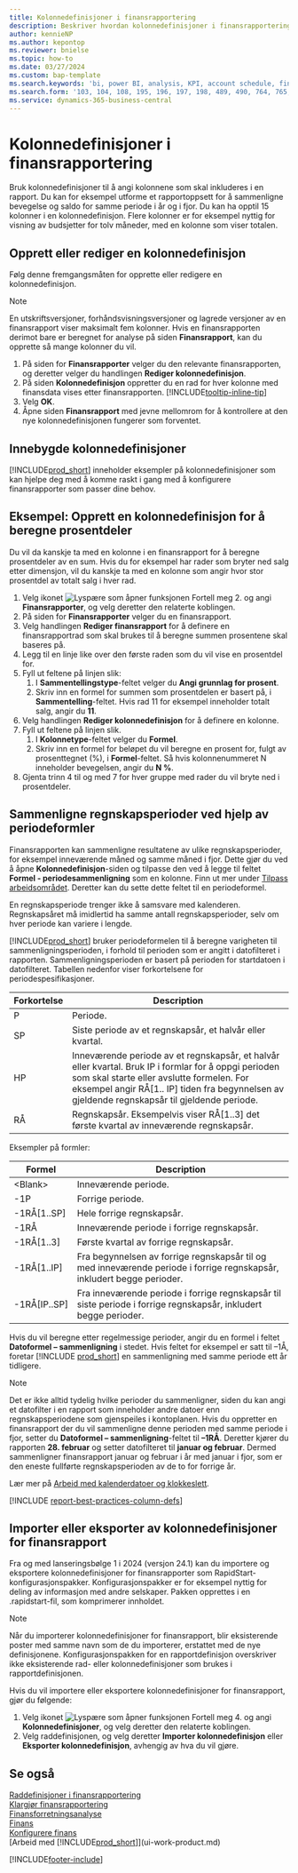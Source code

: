 ```yaml
---
title: Kolonnedefinisjoner i finansrapportering
description: Beskriver hvordan kolonnedefinisjoner i finansrapportering fungerer.
author: kennieNP
ms.author: kepontop
ms.reviewer: bnielse
ms.topic: how-to
ms.date: 03/27/2024
ms.custom: bap-template
ms.search.keywords: 'bi, power BI, analysis, KPI, account schedule, financial report'
ms.search.form: '103, 104, 108, 195, 196, 197, 198, 489, 490, 764, 765, 766'
ms.service: dynamics-365-business-central
---
```


# Kolonnedefinisjoner i finansrapportering

Bruk kolonnedefinisjoner til å angi kolonnene som skal inkluderes i en rapport. Du kan for eksempel utforme et rapportoppsett for å sammenligne bevegelse og saldo for samme periode i år og i fjor. Du kan ha opptil 15 kolonner i en kolonnedefinisjon. Flere kolonner er for eksempel nyttig for visning av budsjetter for tolv måneder, med en kolonne som viser totalen.

## Opprett eller rediger en kolonnedefinisjon

Følg denne fremgangsmåten for opprette eller redigere en kolonnedefinisjon.

> [!NOTE]
> En utskriftsversjoner, forhåndsvisningsversjoner og lagrede versjoner av en finansrapport viser maksimalt fem kolonner. Hvis en finansrapporten derimot bare er beregnet for analyse på siden **Finansrapport**, kan du opprette så mange kolonner du vil.

1. På siden for **Finansrapporter** velger du den relevante finansrapporten, og deretter velger du handlingen **Rediger kolonnedefinisjon**.
1. På siden **Kolonnedefinisjon** oppretter du en rad for hver kolonne med finansdata vises etter finansrapporten. [!INCLUDE[tooltip-inline-tip](includes/tooltip-inline-tip_md.md)]
1. Velg **OK**.
1. Åpne siden **Finansrapport** med jevne mellomrom for å kontrollere at den nye kolonnedefinisjonen fungerer som forventet.

## Innebygde kolonnedefinisjoner

[!INCLUDE[prod_short](includes/prod_short.md)] inneholder eksempler på kolonnedefinisjoner som kan hjelpe deg med å komme raskt i gang med å konfigurere finansrapporter som passer dine behov.

<!-- update this when we release the new templates in 24.1
| Column definition code | Description | How to use this column definition | 
| ------------------- | ----------- | ------------------------------ | 
| TBA 1 | TBA 1 | TBA 1 |
| TBA 2 | TBA 2 | TBA 2 |
| TBA 3 | TBA 3 | TBA 3 |
| TBA 4 | TBA 4 | TBA 4 |
-->

## Eksempel: Opprett en kolonnedefinisjon for å beregne prosentdeler

Du vil da kanskje ta med en kolonne i en finansrapport for å beregne prosentdeler av en sum. Hvis du for eksempel har rader som bryter ned salg etter dimensjon, vil du kanskje ta med en kolonne som angir hvor stor prosentdel av totalt salg i hver rad.

1. Velg ikonet ![Lyspære som åpner funksjonen Fortell meg 2.](media/ui-search/search_small.png "Fortell hva du vil gjøre") og angi **Finansrapporter**, og velg deretter den relaterte koblingen.
1. På siden for **Finansrapporter** velger du en finansrapport.  
1. Velg handlingen **Rediger finansrapport** for å definere en finansrapportrad som skal brukes til å beregne summen prosentene skal baseres på.  
1. Legg til en linje like over den første raden som du vil vise en prosentdel for.  
1. Fyll ut feltene på linjen slik: 
    1. I **Sammentellingstype**-feltet velger du **Angi grunnlag for prosent**. 
    1. Skriv inn en formel for summen som prosentdelen er basert på, i **Sammentelling**-feltet. Hvis rad 11 for eksempel inneholder totalt salg, angir du **11**.  
1. Velg handlingen **Rediger kolonnedefinisjon** for å definere en kolonne.  
1. Fyll ut feltene på linjen slik. 
    1. I **Kolonnetype**-feltet velger du **Formel**. 
    1. Skriv inn en formel for beløpet du vil beregne en prosent for, fulgt av prosenttegnet (%), i **Formel**-feltet. Så hvis kolonnenummeret N inneholder bevegelsen, angir du **N %**.  
1. Gjenta trinn 4 til og med 7 for hver gruppe med rader du vil bryte ned i prosentdeler.

## Sammenligne regnskapsperioder ved hjelp av periodeformler

Finansrapporten kan sammenligne resultatene av ulike regnskapsperioder, for eksempel inneværende måned og samme måned i fjor. Dette gjør du ved å åpne **Kolonnedefinisjon**-siden og tilpasse den ved å legge til feltet **Formel - periodesammenligning** som en kolonne. Finn ut mer under [Tilpass arbeidsområdet](ui-personalization-user.md). Deretter kan du sette dette feltet til en periodeformel.  

En regnskapsperiode trenger ikke å samsvare med kalenderen. Regnskapsåret må imidlertid ha samme antall regnskapsperioder, selv om hver periode kan variere i lengde.  

[!INCLUDE[prod_short](includes/prod_short.md)] bruker periodeformelen til å beregne varigheten til sammenligningsperioden, i forhold til perioden som er angitt i datofilteret i rapporten. Sammenligningsperioden er basert på perioden for startdatoen i datofilteret. Tabellen nedenfor viser forkortelsene for periodespesifikasjoner.

| Forkortelse | Description                                                                           |
| ------------ | ------------------------------------------------------------------------------------- |
| P            | Periode.                                                                                |
| SP           | Siste periode av et regnskapsår, et halvår eller kvartal.                                   |
| HP           | Inneværende periode av et regnskapsår, et halvår eller kvartal. Bruk IP i formlar for å oppgi perioden som skal starte eller avslutte formelen. For eksempel angir RÅ\[1.. IP\] tiden fra begynnelsen av gjeldende regnskapsår til gjeldende periode.|
| RÅ           | Regnskapsår. Eksempelvis viser RÅ\[1..3\] det første kvartal av inneværende regnskapsår. |

Eksempler på formler:

| Formel | Description |
|-----|-----|
| \<Blank\>       | Inneværende periode. |
| \-1P            | Forrige periode.            |
| \-1RÅ\[1..SP\]  | Hele forrige regnskapsår.                  |
| \-1RÅ           | Inneværende periode i forrige regnskapsår.       |
| \-1RÅ\[1..3\]   | Første kvartal av forrige regnskapsår.        |
| \-1RÅ\[1..IP\]  | Fra begynnelsen av forrige regnskapsår til og med inneværende periode i forrige regnskapsår, inkludert begge perioder. |
| \-1RÅ\[IP..SP\] | Fra inneværende periode i forrige regnskapsår til siste periode i forrige regnskapsår, inkludert begge perioder.   |

Hvis du vil beregne etter regelmessige perioder, angir du en formel i feltet **Datoformel – sammenligning** i stedet. Hvis feltet for eksempel er satt til –1Å, foretar [!INCLUDE [prod_short](includes/prod_short.md)] en sammenligning med samme periode ett år tidligere.

> [!NOTE]
> Det er ikke alltid tydelig hvilke perioder du sammenligner, siden du kan angi et datofilter i en rapport som inneholder andre datoer enn regnskapsperiodene som gjenspeiles i kontoplanen. Hvis du oppretter en finansrapport der du vil sammenligne denne perioden med samme periode i fjor, setter du **Datoformel – sammenligning**-feltet til **–1RÅ**. Deretter kjører du rapporten **28. februar** og setter datofilteret til **januar og februar**. Dermed sammenligner finansrapport januar og februar i år med januar i fjor, som er den eneste fullførte regnskapsperioden av de to for forrige år.  

Lær mer på [Arbeid med kalenderdatoer og klokkeslett](ui-enter-date-ranges.md).

[!INCLUDE [report-best-practices-column-defs](includes/report-best-practices-column-defs.md)]

## Importer eller eksporter av kolonnedefinisjoner for finansrapport

Fra og med lanseringsbølge 1 i 2024 (versjon 24.1) kan du importere og eksportere kolonnedefinisjoner for finansrapporter som RapidStart-konfigurasjonspakker. Konfigurasjonspakker er for eksempel nyttig for deling av informasjon med andre selskaper. Pakken opprettes i en .rapidstart-fil, som komprimerer innholdet.

> [!NOTE]
> Når du importerer kolonnedefinisjoner for finansrapport, blir eksisterende poster med samme navn som de du importerer, erstattet med de nye definisjonene. Konfigurasjonspakken for en rapportdefinisjon overskriver ikke eksisterende rad- eller kolonnedefinisjoner som brukes i rapportdefinisjonen.

Hvis du vil importere eller eksportere kolonnedefinisjoner for finansrapport, gjør du følgende:

1. Velg ikonet ![Lyspære som åpner funksjonen Fortell meg 4.](media/ui-search/search_small.png "Fortell hva du vil gjøre") og angi **Kolonnedefinisjoner**, og velg deretter den relaterte koblingen.
1. Velg raddefinisjonen, og velg deretter **Importer kolonnedefinisjon** eller **Eksporter kolonnedefinisjon**, avhengig av hva du vil gjøre.

## Se også

[Raddefinisjoner i finansrapportering](bi-row-definitions.md)  
[Klargjør finansrapportering](bi-how-work-account-schedule.md)  
[Finansforretningsanalyse](bi.md)  
[Finans](finance.md)  
[Konfigurere finans](finance-setup-finance.md)  
[Arbeid med [!INCLUDE[prod_short](includes/prod_short.md)]](ui-work-product.md)  

[!INCLUDE[footer-include](includes/footer-banner.md)]
